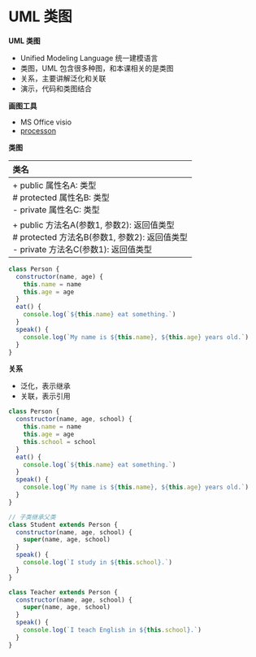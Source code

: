 # UML 类图

**UML 类图**

- Unified Modeling Language 统一建模语言
- 类图，UML 包含很多种图，和本课相关的是类图
- 关系，主要讲解泛化和关联
- 演示，代码和类图结合



**画图工具**

- MS Office visio
- [processon](https://www.processon.com/)



**类图**

| 类名                                                         |
| :----------------------------------------------------------- |
| + public 属性名A: 类型<br /># protected 属性名B: 类型<br />- private 属性名C: 类型 |
| + public 方法名A(参数1, 参数2): 返回值类型<br /># protected 方法名B(参数1, 参数2): 返回值类型<br />- private 方法名C(参数1): 返回值类型 |

```js
class Person {
  constructor(name, age) {
    this.name = name
    this.age = age
  }
  eat() {
    console.log(`${this.name} eat something.`)
  }
  speak() {
    console.log(`My name is ${this.name}, ${this.age} years old.`)
  }
}
```





**关系**

- 泛化，表示继承
- 关联，表示引用

```js
class Person {
  constructor(name, age, school) {
    this.name = name
    this.age = age
    this.school = school
  }
  eat() {
    console.log(`${this.name} eat something.`)
  }
  speak() {
    console.log(`My name is ${this.name}, ${this.age} years old.`)
  }
}

// 子类继承父类
class Student extends Person {
  constructor(name, age, school) {
    super(name, age, school)
  }
  speak() {
    console.log(`I study in ${this.school}.`)
  }
}

class Teacher extends Person {
  constructor(name, age, school) {
    super(name, age, school)
  }
  speak() {
    console.log(`I teach English in ${this.school}.`)
  }
}
```

